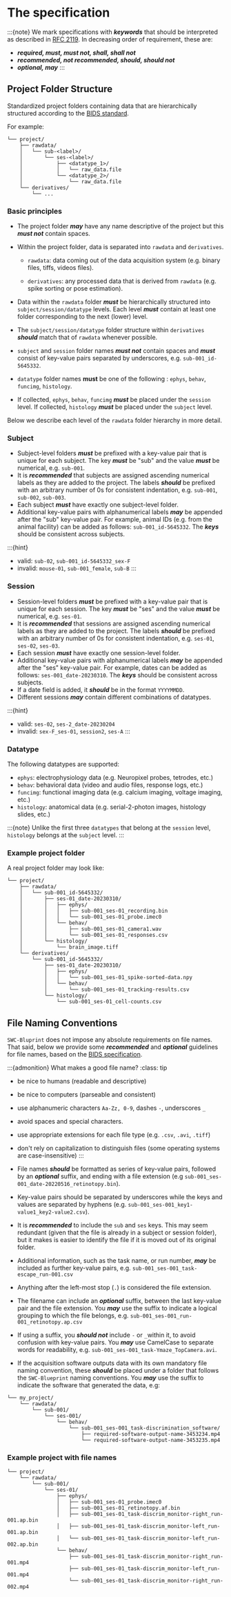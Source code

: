 # The specification

:::{note}
We mark specifications with ***keywords*** that should be interpreted as described in [RFC 2119](https://www.ietf.org/rfc/rfc2119.txt). In decreasing order of requirement, these are:

* ***required, must, must not, shall, shall not***
* ***recommended, not recommended, should, should not***
* ***optional, may***
:::

## Project Folder Structure 

Standardized project folders containing data that are hierarchically structured according to the [BIDS standard](https://bids-specification.readthedocs.io/en/stable/02-common-principles.html).

For example:

```
└── project/
    ├── rawdata/
    │   └── sub-<label>/
    │       └── ses-<label>/
    │           ├── <datatype_1>/
    │           │   └── raw_data.file
    │           └── <datatype_2>/
    │               └── raw_data.file  
    └── derivatives/
        └── ...
```

### Basic principles

* The project folder ***may*** have any name descriptive of the project but this ***must not*** contain spaces.

* Within the project folder, data is separated into `rawdata` and `derivatives`. 

  * `rawdata`: data coming out of the data acquisition system (e.g. binary files, tiffs, videos files). 

  * `derivatives`: any processed data that is derived from `rawdata` (e.g. spike sorting or pose estimation).

* Data within the `rawdata` folder ***must*** be hierarchically structured into `subject/session/datatype` levels. Each level ***must*** contain at least one folder corresponding to the next (lower) level.

* The `subject/session/datatype` folder structure within `derivatives` ***should***
match that of `rawdata` whenever possible.

* `subject` and `session` folder names ***must not*** contain spaces and ***must*** consist of key-value pairs separated by underscores, e.g. `sub-001_id-5645332`.

* `datatype` folder names **must** be one of the following : `ephys`, `behav`, `funcimg`, `histology`.

* If collected, `ephys`, `behav`, `funcimg` ***must*** be placed under the `session` level. If collected, `histology` ***must*** be placed under the `subject` level. 

Below we describe each level of the `rawdata` folder hierarchy in more detail.

### Subject

* Subject-level folders ***must*** be prefixed with a key-value pair that is unique for each subject. The key ***must*** be "sub" and the value ***must*** be numerical, e.g. `sub-001`. 
* It is ***recommended*** that subjects are assigned ascending numerical labels as they are added to the project. The labels ***should*** be prefixed with an arbitrary number of 0s for consistent indentation, e.g. `sub-001`, `sub-002`, `sub-003`.
* Each subject ***must*** have exactly one subject-level folder. 
* Additional key-value pairs with alphanumerical labels ***may*** be appended after the "sub" key-value pair. For example, animal IDs (e.g. from the animal facility) can be added as follows: `sub-001_id-5645332`. The ***keys*** should be consistent across subjects.

:::{hint}
* valid: `sub-02`, `sub-001_id-5645332_sex-F`
* invalid: `mouse-01`, `sub-001_female`, `sub-B`
:::

### Session

* Session-level folders ***must*** be prefixed with a key-value pair that is unique for each session. The key ***must*** be "ses" and the value ***must*** be numerical, e.g. `ses-01`. 
* It is ***recommended*** that sessions are assigned ascending numerical labels as they are added to the project. The labels ***should*** be prefixed with an arbitrary number of 0s for consistent indentation, e.g. `ses-01`, `ses-02`, `ses-03`.
* Each session ***must*** have exactly one session-level folder. 
* Additional key-value pairs with alphanumerical labels ***may*** be appended after the "ses" key-value pair. For example, dates can be added as follows: `ses-001_date-20230310`. The ***keys*** should be consistent across subjects.
* If a date field is added, it ***should*** be in the format `YYYYMMDD`.
* Different sessions ***may*** contain different combinations of datatypes.

:::{hint}
* valid: `ses-02`, `ses-2_date-20230204`
* invalid: `sex-F_ses-01`, `session2`, `ses-A`
:::

### Datatype

The following datatypes are supported:

* `ephys`: electrophysiology data (e.g. Neuropixel probes, tetrodes, etc.)
* `behav`: behavioral data (video and audio files, response logs, etc.)
* `funcimg`: functional imaging data (e.g. calcium imaging, voltage imaging, etc.)
* `histology`: anatomical data (e.g. serial-2-photon images, histology slides, etc.)

:::{note}
Unlike the first three `datatypes` that belong at the `session` level, `histology` belongs at the `subject` level.
:::

### Example project folder
A real project folder may look like:

```
└── project/
    ├── rawdata/
    │   └── sub-001_id-5645332/
    │       ├── ses-01_date-20230310/
    │       │   ├── ephys/
    │       │   │   ├── sub-001_ses-01_recording.bin
    │       │   │   └── sub-001_ses-01_probe.imec0
    │       │   └── behav/
    │       │       ├── sub-001_ses-01_camera1.wav 
    │       │       └── sub-001_ses-01_responses.csv 
    │       └── histology/
    │           └── brain_image.tiff
    └── derivatives/
        └── sub-001_id-5645332/
            ├── ses-01_date-20230310/
            │   ├── ephys/
            │   │   └── sub-001_ses-01_spike-sorted-data.npy
            │   └── behav/
            │       └── sub-001_ses-01_tracking-results.csv
            └── histology/
                └── sub-001_ses-01_cell-counts.csv
```

## File Naming Conventions

`SWC-Bluprint` does not impose any absolute requirements on file names. That said, below we provide some ***recommended*** and ***optional*** guidelines for file names, based on the [BIDS specification](https://bids-specification.readthedocs.io/en/stable/02-common-principles.html#filenames).

:::{admonition} What makes a good file name?
:class: tip
* be nice to humans (readable and descriptive)
* be nice to computers (parseable and consistent)
* use alphanumeric characters `Aa-Zz, 0-9`, dashes `-`, underscores `_`
* avoid spaces and special characters.
* use appropriate extensions for each file type (e.g. `.csv`, `.avi`, `.tiff`)
* don't rely on capitalization to distinguish files (some operating systems are case-insensitive)
:::

* File names ***should*** be formatted as series of key-value pairs, followed by an ***optional*** suffix, and ending with a file extension (e.g `sub-001_ses-001_date-20220516_retinotopy.bin`). 

* Key-value pairs should be separated by underscores while the keys and values are
separated by hyphens (e.g. `sub-001_ses-001_key1-value1_key2-value2.csv`).
* It is ***recommended*** to include the `sub` and `ses` keys. This may seem redundant (given that the file is already in a subject or session folder), but it makes is easier to identify the file if it is moved out of its original folder.
* Additional information, such as the task name, or run number, ***may*** be included as further key-value pairs, e.g. `sub-001_ses-001_task-escape_run-001.csv`
* Anything after the left-most stop (`.`) is considered the file extension.
* The filename can include an ***optional*** suffix, between the last key-value pair and the file extension. You ***may*** use the suffix to indicate a logical grouping to which the file belongs, e.g. `sub-001_ses-001_run-001_retinotopy.ap.csv`
* If using a suffix, you ***should not*** include `-` or `_`within it, to avoid confusion with key-value pairs. You ***may*** use CamelCase to separate words for readability, e.g. `sub-001_ses-001_task-Ymaze_TopCamera.avi`.
* If the acquisition software outputs data with its own mandatory file naming convention, these ***should*** be placed under a folder that follows the `SWC-Blueprint` naming conventions. You ***may*** use the suffix to indicate the software that generated the data, e.g:

```
└── my_project/
    └── rawdata/
        └── sub-001/
            └── ses-001/
                └── behav/
                    └── sub-001_ses-001_task-discrimination_software/
                        ├── required-software-output-name-3453234.mp4
                        └── required-software-output-name-3453235.mp4
```


### Example project with file names
```
└── project/
    └── rawdata/
        └── sub-001/
            └── ses-01/
                ├── ephys/
                │   ├── sub-001_ses-01_probe.imec0
                │   ├── sub-001_ses-01_retinotopy.af.bin
                │   ├── sub-001_ses-01_task-discrim_monitor-right_run-001.ap.bin
                │   ├── sub-001_ses-01_task-discrim_monitor-left_run-001.ap.bin
                │   └── sub-001_ses-01_task-discrim_monitor-left_run-002.ap.bin
                └── behav/
                    ├── sub-001_ses-01_task-discrim_monitor-right_run-001.mp4
                    ├── sub-001_ses-01_task-discrim_monitor-left_run-001.mp4
                    └── sub-001_ses-01_task-discrim_monitor-right_run-002.mp4
```

